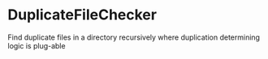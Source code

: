 DuplicateFileChecker
====================

Find  duplicate files in a directory recursively where duplication determining logic is plug-able 